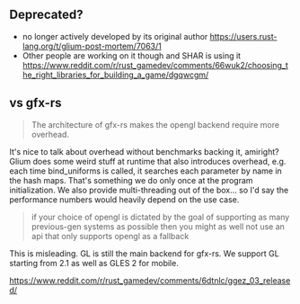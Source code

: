 ## Deprecated?

- no longer actively developed by its original author https://users.rust-lang.org/t/glium-post-mortem/7063/1
- Other people are working on it though and SHAR is using it https://www.reddit.com/r/rust_gamedev/comments/66wuk2/choosing_the_right_libraries_for_building_a_game/dgqwcgm/

## vs gfx-rs

> The architecture of gfx-rs makes the opengl backend require more overhead.

It's nice to talk about overhead without benchmarks backing it, amiright? Glium does some weird stuff at runtime that also introduces overhead, e.g. each time bind_uniforms is called, it searches each parameter by name in the hash maps. That's something we do only once at the program initialization. We also provide multi-threading out of the box... so I'd say the performance numbers would heavily depend on the use case.

> if your choice of opengl is dictated by the goal of supporting as many previous-gen systems as possible then you might as well not use an api that only supports opengl as a fallback

This is misleading. GL is still the main backend for gfx-rs. We support GL starting from 2.1 as well as GLES 2 for mobile.

https://www.reddit.com/r/rust_gamedev/comments/6dtnlc/ggez_03_released/
